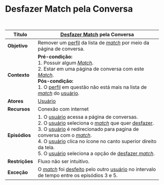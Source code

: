 # Desfazer Match pela Conversa

<br />

|Título|[Desfazer Match](/modelagem/lexicos#desfazer-match) pela Conversa|
|------|----------------------------|
|**Objetivo**|Remover um [perfil](/modelagem/lexicos#perfil) da lista de [*match*](/modelagem/lexicos#match) por meio da página de conversa.|
|**Contexto**| **Pré-condição:**<br/>1. Possuir algum [*Match*](/modelagem/lexicos#match).<br/>2. Estar em uma página de conversa com este [*Match*](/modelagem/lexicos#match).<br/>**Pós-condição:**<br/>1. O [perfil](/modelagem/lexicos#perfil) em questão não está mais na lista de [*match*](/modelagem/lexicos#match) do [usuário](/modelagem/lexicos#usuario).|
|**Atores**|[Usuário](/modelagem/lexicos#usuario)|
|**Recursos**|Conexão com internet|
|**Episódios**|1. O [usuário](/modelagem/lexicos#usuario) acessa a página de conversas.<br/>2. O [usuário](/modelagem/lexicos#usuario) seleciona o [*match*](/modelagem/lexicos#match) que quer [desfazer](/modelagem/lexicos#desfazer-match).<br/>3. O [usuário](/modelagem/lexicos#usuario) é redirecionado para pagina de conversa com o [*match*](/modelagem/lexicos#match).<br/>4. O [usuário](/modelagem/lexicos#usuario) clica no ícone no canto superior direito da tela.<br/>5. O [usuário](/modelagem/lexicos#usuario) seleciona a opção de [desfazer *match*](/modelagem/lexicos#desfazer-match).|
|**Restrições**|Fluxo não ser intuitivo.|
|**Exceção**|O [*match*](/modelagem/lexicos#match) foi [desfeito](/modelagem/lexicos#desfazer-match) pelo outro [usuário](/modelagem/lexicos#usuario) no intervalo de tempo entre os episódios 3 e 5.|
